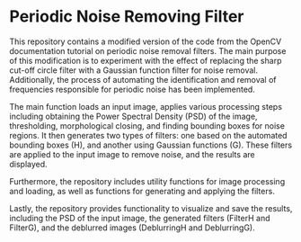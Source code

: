 # Periodic Noise Removing Filter

This repository contains a modified version of the code from the OpenCV documentation tutorial on periodic noise removal filters. The main purpose of this modification is to experiment with the effect of replacing the sharp cut-off circle filter with a Gaussian function filter for noise removal. Additionally, the process of automating the identification and removal of frequencies responsible for periodic noise has been implemented.

The main function loads an input image, applies various processing steps including obtaining the Power Spectral Density (PSD) of the image, thresholding, morphological closing, and finding bounding boxes for noise regions. It then generates two types of filters: one based on the automated bounding boxes (H), and another using Gaussian functions (G). These filters are applied to the input image to remove noise, and the results are displayed.

Furthermore, the repository includes utility functions for image processing and loading, as well as functions for generating and applying the filters.

Lastly, the repository provides functionality to visualize and save the results, including the PSD of the input image, the generated filters (FilterH and FilterG), and the deblurred images (DeblurringH and DeblurringG).
